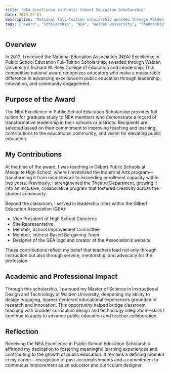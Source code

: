 ```yaml
---
title: "NEA Excellence in Public School Education Scholarship"
date: 2013-07-01
description: "National full‑tuition scholarship awarded through Walden University to NEA members advancing excellence in public education."
tags: ["award", "scholarship", "NEA", "Walden University", "leadership", "public education"]
---
```


## Overview

In 2013, I received the National Education Association (NEA) Excellence in Public School Education Full‑Tuition Scholarship, awarded through Walden University’s Richard W. Riley College of Education and Leadership. This competitive national award recognizes educators who make a measurable difference in advancing excellence in public education through leadership, innovation, and community engagement.

## Purpose of the Award

The NEA Excellence in Public School Education Scholarship provides full tuition for graduate study to NEA members who demonstrate a record of transformative leadership in their schools or districts. Recipients are selected based on their commitment to improving teaching and learning, contributions to the educational community, and vision for elevating public education.

## My Contributions

At the time of the award, I was teaching in Gilbert Public Schools at Mesquite High School, where I revitalized the Industrial Arts program—transforming it from near closure to exceeding enrollment capacity within two years. Previously, I strengthened the Theatre Department, growing it into an inclusive, collaborative program that fostered creativity across the student community.

Beyond the classroom, I served in leadership roles within the Gilbert Education Association (GEA):

- Vice President of High School Concerns
- Site Representative
- Member, School Improvement Committee
- Member, Interest‑Based Bargaining Team
- Designer of the GEA logo and creator of the Association’s website

These contributions reflect my belief that teachers lead not only through instruction but also through service, mentorship, and advocacy for the profession.

## Academic and Professional Impact

Through this scholarship, I pursued my Master of Science in Instructional Design and Technology at Walden University, deepening my ability to design engaging, learner‑centered educational experiences grounded in research and innovation. This opportunity helped bridge classroom teaching with broader curriculum design and technology integration—skills I continue to apply to advance public education and teacher collaboration.

## Reflection

Receiving the NEA Excellence in Public School Education Scholarship affirmed my dedication to fostering meaningful learning experiences and contributing to the growth of public education. It remains a defining moment in my career—recognition of past accomplishments and a commitment to continuous improvement as an educator and curriculum designer.
